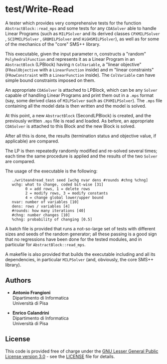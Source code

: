 # test/Write-Read

A tester which provides very comprehensive tests for the function
`AbstractBlock::read_mps` and some tests for any  `CDASolver` able 
to handle Linear Programs (such as `MILPSolver` and its derived classes
`CPXMILPSolver` , `SCIPMILPSolver` , `GRBMILPSolver` and 
`HiGHSMILPSolver`), as well as for some of the mechanics of the "core" 
SMS++ library.

This executable, given the input parameter n, constructs a "random"
`PolyhedralFunction` and represents it as a Linear Program in
an `AbstractBlock` (LPBlock) having n `ColVariable`, a
"linear objective" (`FRealObjective` with a `LinearFunction` inside) and
m "linear constraints" (`FRowConstraint` with a `LinearFunction` inside).
The `ColVariable` can have simple bound constraints imposed on them.

An appropriate `CDASolver` is attached to LPBlock, which
can be any `Solver` capable of handling Linear Programs and print them out
in a `.mps` format (say, some derived class of `MILPSolver` such as 
`CPXMILPSolver`). The `.mps` file containing all the model data is then
written and the model is solved.

At this point, a new `AbstractBlock` (SecondLPBlock) is created, 
and the previously written `.mps` file is read and loaded. As before, an 
appropriate `CDASolver` is attached to this Block and the new Block
is solved.

After all this is done, the results (termination status and objective
value, if applicable) are compared.

The LP is then repeatedly randomly modified and re-solved several times; 
each time the same procedure is applied and the results of the two 
`Solver` are compared.

The usage of the executable is the following:

       ./writeandread_test seed [wchg nvar dens #rounds #chng %chng]
       wchg: what to change, coded bit-wise [31]
             0 = add rows, 1 = delete rows 
             2 = modify rows, 3 = modify constants
             4 = change global lower/upper bound
       nvar: number of variables [10]
       dens: rows / variables [4]
       #rounds: how many iterations [40]
       #chng: number changes [10]
       %chng: probability of changing [0.5]

A batch file is provided that runs a not-so-large set of tests with
different sizes and seeds of the random generator; all these passing is a
good sign that no regressions have been done for the tested modules, and
in particular for `AbstractBlock::read_mps`.

A makefile is also provided that builds the executable including 
and all its dependencies, in particular `MILPSolver` (and, obviously, 
the core SMS++ library).

## Authors

- **Antonio Frangioni**  
  Dipartimento di Informatica  
  Università di Pisa

- **Enrico Calandrini**  
  Dipartimento di Informatica  
  Università di Pisa


## License

This code is provided free of charge under the [GNU Lesser General Public
License version 3.0](https://opensource.org/licenses/lgpl-3.0.html) -
see the [LICENSE](LICENSE) file for details.
